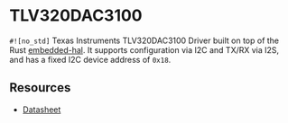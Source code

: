 # TLV320DAC3100
`#![no_std]` Texas Instruments TLV320DAC3100 Driver built on top of the Rust [embedded-hal](https://github.com/rust-embedded/embedded-hal).
It supports configuration via I2C and TX/RX via I2S, and has a fixed I2C device address of `0x18`.

## Resources
* [Datasheet](https://www.ti.com/lit/ds/symlink/tlv320dac3100.pdf?ts=1752733311956)